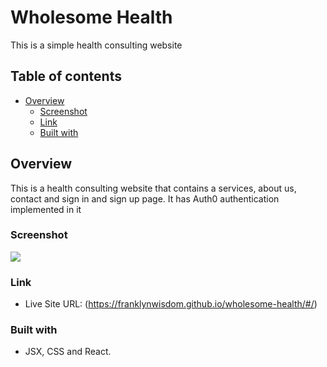 # Wholesome Health
This is a simple health consulting website

## Table of contents

- [Overview](#overview)
  - [Screenshot](#screenshot)
  - [Link](#link)
  - [Built with](#built-with)

## Overview
This is a health consulting website that contains a services, about us, contact and sign in and sign up page. It has Auth0 authentication implemented in it

### Screenshot

![](https://github.com/franklynwisdom/wholesome-health/blob/master/wholesome-health-screenshot.PNG)

### Link
- Live Site URL: (https://franklynwisdom.github.io/wholesome-health/#/)

### Built with

- JSX, CSS and React.
